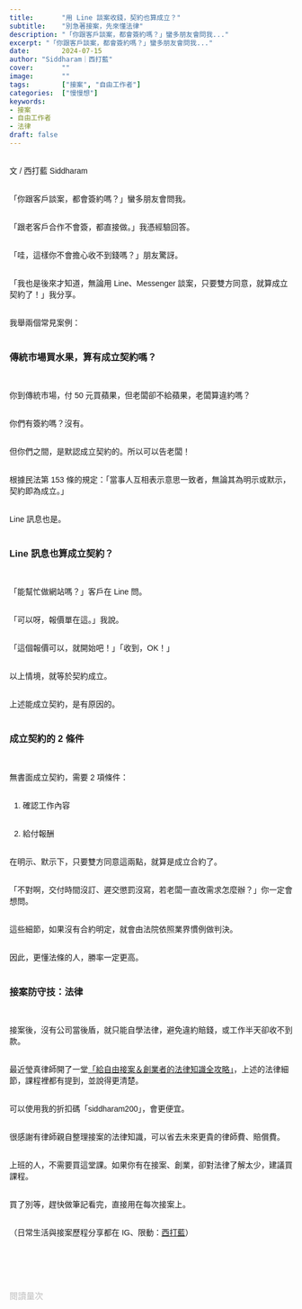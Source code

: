 ```yaml
---
title:       "用 Line 談案收錢，契約也算成立？"
subtitle:    "別急著接案，先來懂法律"
description: "「你跟客戶談案，都會簽約嗎？」蠻多朋友會問我..."
excerpt: "「你跟客戶談案，都會簽約嗎？」蠻多朋友會問我..."
date:        2024-07-15
author: "Siddharam｜西打藍"
cover:       ""
image:       ""
tags:        ["接案", "自由工作者"]
categories:  ["慢慢想"]
keywords:
- 接案
- 自由工作者
- 法律
draft: false
---
```


<article style="font-family: 'Noto Sans TC', '微軟正黑體', sans-serif; font-weight: 300;">

<br>文 / 西打藍 Siddharam<br><br>

「你跟客戶談案，都會簽約嗎？」蠻多朋友會問我。<br><br>

「跟老客戶合作不會簽，都直接做。」我憑經驗回答。<br><br>

「哇，這樣你不會擔心收不到錢嗎？」朋友驚訝。<br><br>

「我也是後來才知道，無論用 Line、Messenger 談案，只要雙方同意，就算成立契約了！」我分享。<br><br>

我舉兩個常見案例：<br><br>


<h3 class="article-h1-color">傳統市場買水果，算有成立契約嗎？</h3><br>

你到傳統市場，付 50 元買蘋果，但老闆卻不給蘋果，老闆算違約嗎？<br><br>

你們有簽約嗎？沒有。<br><br>

但你們之間，是默認成立契約的。所以可以告老闆！<br><br>

根據民法第 153 條的規定：「當事人互相表示意思一致者，無論其為明示或默示，契約即為成立。」<br><br>

Line 訊息也是。<br><br>


<h3 class="article-h1-color">Line 訊息也算成立契約？</h3><br>

「能幫忙做網站嗎？」客戶在 Line 問。<br><br>

「可以呀，報價單在這。」我說。<br><br>

「這個報價可以，就開始吧！」「收到，OK！」<br><br>

以上情境，就等於契約成立。<br><br>

上述能成立契約，是有原因的。<br><br>

<!-- 但要小心的是避免用貼圖，因為意味不明。 -->


<h3 class="article-h1-color">成立契約的 2 條件</h3><br>

無書面成立契約，需要 2 項條件：<br><br>

1. 確認工作內容<br><br>

2. 給付報酬<br><br>

在明示、默示下，只要雙方同意這兩點，就算是成立合約了。<br><br>

「不對啊，交付時間沒訂、遲交懲罰沒寫，若老闆一直改需求怎麼辦？」你一定會想問。<br><br>

這些細節，如果沒有合約明定，就會由法院依照業界慣例做判決。<br><br>

因此，更懂法條的人，勝率一定更高。<br><br>


<h3 class="article-h1-color">接案防守技：法律</h3><br>

接案後，沒有公司當後盾，就只能自學法律，避免違約賠錢，或工作半天卻收不到款。<br><br>

最近瑩真律師開了一堂<a href="https://seeds.com.tw/courses/lawyer-angela" target="_blank">「給自由接案＆創業者的法律知識全攻略」</a>，上述的法律細節，課程裡都有提到，並說得更清楚。<br><br>

可以使用我的折扣碼「siddharam200」，會更便宜。<br><br>

很感謝有律師親自整理接案的法律知識，可以省去未來更貴的律師費、賠償費。<br><br>

上班的人，不需要買這堂課。如果你有在接案、創業，卻對法律了解太少，建議買課程。<br><br>

買了別等，趕快做筆記看完，直接用在每次接案上。<br><br>





<!-- 
<!-- 案例 > 證明案例 > 壞處 > 怎麼改變（列步驟） > 結語總結金句 -->


（日常生活與接案歷程分享都在 IG、限動：<a href="https://www.instagram.com/sidd.blue/" target="_blank">西打藍</a>）<br><br>

<!-- <h3 class="article-h1-color"></h3><br> -->





<br><br><br>

</article>

<div style="color: #bfbfbf; font-size: 15px;" id="busuanzi_container_page_pv">
  閱讀量<span id="busuanzi_value_page_pv"></span>次
</div>

<script src="../../js/post.js"></script>

